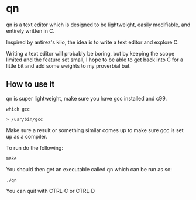 # qn
qn is a text editor which is designed to be lightweight, easily modifiable, and 
entirely written in C.

Inspired by antirez's kilo, the idea is to write a text editor and explore C.

Writing a text editor will probably be boring, but by keeping the scope limited 
and the feature set small, I hope to be able to get back into C for a little bit
 and add some weights to my proverbial bat.

## How to use it
qn is super lightweight, make sure you have gcc installed and c99.

```
which gcc

> /usr/bin/gcc
```

Make sure a result or something similar comes up to make sure gcc is set up as a
compiler. 

To run do the following:

```
make
```

You should then get an executable called qn which can be run as so:

```
./qn
```

You can quit with CTRL-C or CTRL-D 
